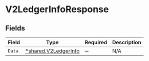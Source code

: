 # V2LedgerInfoResponse


## Fields

| Field                                                              | Type                                                               | Required                                                           | Description                                                        |
| ------------------------------------------------------------------ | ------------------------------------------------------------------ | ------------------------------------------------------------------ | ------------------------------------------------------------------ |
| `Data`                                                             | [*shared.V2LedgerInfo](../../../pkg/models/shared/v2ledgerinfo.md) | :heavy_minus_sign:                                                 | N/A                                                                |